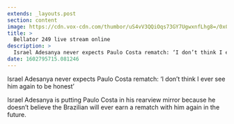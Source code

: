```yaml
--- 
extends: _layouts.post 
section: content 
image: https://cdn.vox-cdn.com/thumbor/uS4vV3QQiOqs73GY7UgwxnfLhg8=/0x0:1650x864/fit-in/1200x630/cdn.vox-cdn.com/uploads/chorus_asset/file/21959830/A41I4124.jpg 
title: > 
  Bellator 249 live stream online 
description: > 
  Israel Adesanya never expects Paulo Costa rematch: ‘I don’t think I ever see him again to be honest’Israel Adesanya is putting Paulo Costa in his rearview mirror because he doesn’t believe the Brazilian will ever earn a rematch with him again in the future. 
date: 1602795715.081246 
--- 
```

Israel Adesanya never expects Paulo Costa rematch: ‘I don’t think I ever see him again to be honest’

Israel Adesanya is putting Paulo Costa in his rearview mirror because he doesn’t believe the Brazilian will ever earn a rematch with him again in the future.